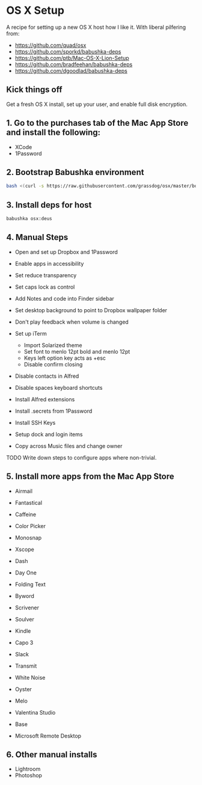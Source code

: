 # OS X Setup

A recipe for setting up a new OS X host how I like it. With liberal pilfering
from:

- https://github.com/quad/osx
- https://github.com/sporkd/babushka-deps
- https://github.com/ptb/Mac-OS-X-Lion-Setup
- https://github.com/bradfeehan/babushka-deps
- https://github.com/dgoodlad/babushka-deps

## Kick things off

Get a fresh OS X install, set up your user, and enable full disk encryption.

## 1. Go to the purchases tab of the Mac App Store and install the following:

- XCode
- 1Password

## 2. Bootstrap Babushka environment

```sh
bash <(curl -s https://raw.githubusercontent.com/grassdog/osx/master/bootstrap.sh)
```

## 3. Install deps for host

```sh
babushka osx:deus
```

## 4. Manual Steps

- Open and set up Dropbox and 1Password

- Enable apps in accessibility
- Set reduce transparency
- Set caps lock as control
- Add Notes and code into Finder sidebar
- Set desktop background to point to Dropbox wallpaper folder
- Don't play feedback when volume is changed
- Set up iTerm
    - Import Solarized theme
    - Set font to menlo 12pt bold and menlo 12pt
    - Keys left option key acts as +esc
    - Disable confirm closing
- Disable contacts in Alfred
- Disable spaces keyboard shortcuts
- Install Alfred extensions
- Install .secrets from 1Password
- Install SSH Keys
- Setup dock and login items
- Copy across Music files and change owner

TODO Write down steps to configure apps where non-trivial.

## 5. Install more apps from the Mac App Store

- Airmail
- Fantastical
- Caffeine

- Color Picker
- Monosnap
- Xscope

- Dash
- Day One
- Folding Text
- Byword
- Scrivener
- Soulver

- Kindle

- Capo 3
- Slack
- Transmit
- White Noise
- Oyster
- Melo
- Valentina Studio
- Base
- Microsoft Remote Desktop

## 6. Other manual installs

- Lightroom
- Photoshop

